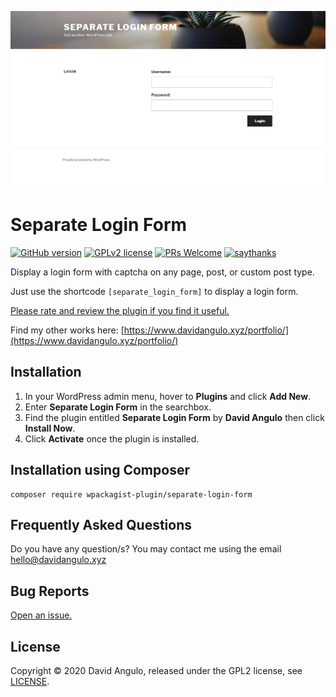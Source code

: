 ![](assets/screenshot-1.jpg)

# Separate Login Form

[![GitHub version](https://img.shields.io/wordpress/plugin/v/separate-login-form?color=brightgreen&style=for-the-badge)](https://wordpress.org/plugins/separate-login-form/)
[![GPLv2 license](https://img.shields.io/badge/License-GPLv2-brightgreen.svg?style=for-the-badge)](LICENSE)
[![PRs Welcome](https://img.shields.io/badge/PRs-welcome-blueviolet.svg?style=for-the-badge)](https://github.com/dcangulo/separate-login-form/pulls)
[![saythanks](https://img.shields.io/badge/say-thanks-ff69b4.svg?style=for-the-badge)](https://wordpress.org/support/plugin/separate-login-form/reviews/#new-post)

Display a login form with captcha on any page, post, or custom post type.

Just use the shortcode `[separate_login_form]` to display a login form.

[Please rate and review the plugin if you find it useful.](https://wordpress.org/support/plugin/separate-login-form/reviews/#new-post)

Find my other works here: [https://www.davidangulo.xyz/portfolio/](https://www.davidangulo.xyz/portfolio/)

## Installation

1. In your WordPress admin menu, hover to **Plugins** and click **Add New**.
2. Enter **Separate Login Form** in the searchbox.
3. Find the plugin entitled **Separate Login Form** by **David Angulo** then click **Install Now**.
4. Click **Activate** once the plugin is installed.

## Installation using Composer

```
composer require wpackagist-plugin/separate-login-form
```

## Frequently Asked Questions

Do you have any question/s? You may contact me using the email [hello@davidangulo.xyz](mailto:hello@davidangulo.xyz)

## Bug Reports
[Open an issue.](https://github.com/dcangulo/separate-login-form/issues/new)

## License
Copyright © 2020 David Angulo, released under the GPL2 license, see [LICENSE](LICENSE).

